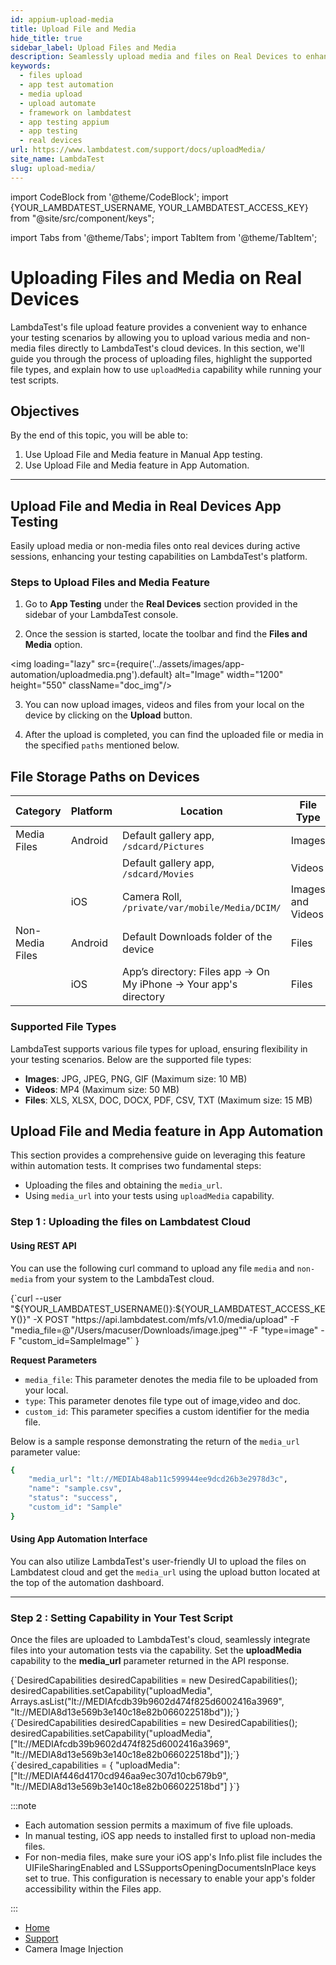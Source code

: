 ```yaml
---
id: appium-upload-media
title: Upload File and Media
hide_title: true
sidebar_label: Upload Files and Media
description: Seamlessly upload media and files on Real Devices to enhance your testing scenarios and ensure comprehensive validation of your application's functionalities.
keywords:
  - files upload
  - app test automation
  - media upload
  - upload automate
  - framework on lambdatest
  - app testing appium
  - app testing
  - real devices
url: https://www.lambdatest.com/support/docs/uploadMedia/
site_name: LambdaTest
slug: upload-media/
---
```


import CodeBlock from '@theme/CodeBlock';
import {YOUR_LAMBDATEST_USERNAME, YOUR_LAMBDATEST_ACCESS_KEY} from "@site/src/component/keys";

import Tabs from '@theme/Tabs';
import TabItem from '@theme/TabItem';

<script type="application/ld+json"
      dangerouslySetInnerHTML={{ __html: JSON.stringify({
       "@context": "https://schema.org",
        "@type": "BreadcrumbList",
        "itemListElement": [{
          "@type": "ListItem",
          "position": 1,
          "name": "Home",
          "item": "https://www.lambdatest.com"
        },{
          "@type": "ListItem",
          "position": 2,
          "name": "Support",
          "item": "https://www.lambdatest.com/support/docs/"
        },{
          "@type": "ListItem",
          "position": 3,
          "name": "Camera Image Injection",
          "item": "https://www.lambdatest.com/support/docs/uploadFileMedia/"
        }]
      })
    }}
></script>

# Uploading Files and Media on Real Devices

LambdaTest's file upload feature provides a convenient way to enhance your testing scenarios by allowing you to upload various media and non-media files directly to LambdaTest's cloud devices. In this section, we'll guide you through the process of uploading files, highlight the supported file types, and explain how to use `uploadMedia` capability while running your test scripts.

## Objectives
By the end of this topic, you will be able to:

1. Use Upload File and Media feature in Manual App testing.
2. Use Upload File and Media feature in App Automation.

-----

## Upload File and Media in Real Devices App Testing

Easily upload media or non-media files onto real devices during active sessions, enhancing your testing capabilities on LambdaTest's platform.

### Steps to Upload Files and Media Feature

1. Go to **App Testing** under the **Real Devices** section provided in the sidebar of your LambdaTest console.

2. Once the session is started, locate the toolbar and find the **Files and Media** option. 

<img loading="lazy" src={require('../assets/images/app-automation/uploadmedia.png').default} alt="Image" width="1200" height="550" className="doc_img"/>

  
3. You can now upload images, videos and files from your local on the device by clicking on the **Upload** button.

4. After the upload is completed, you can find the uploaded file or media in the specified `paths` mentioned below.


## File Storage Paths on Devices


| Category        | Platform | Location                                             | File Type      |
|-----------------|----------|------------------------------------------------------|----------------|
| Media Files     | Android  | Default gallery app, `/sdcard/Pictures`              | Images         |
|                 |          | Default gallery app, `/sdcard/Movies`                | Videos         |
|                 | iOS      | Camera Roll, `/private/var/mobile/Media/DCIM/`       | Images and Videos |
| Non-Media Files | Android  | Default Downloads folder of the device               | Files          |
|                 | iOS      | App’s directory: Files app → On My iPhone → Your app's directory | Files          |

### Supported File Types

LambdaTest supports various file types for upload, ensuring flexibility in your testing scenarios. Below are the supported file types:

- **Images**: JPG, JPEG, PNG, GIF (Maximum size: 10 MB)
- **Videos**: MP4  (Maximum size: 50 MB)
- **Files**: XLS, XLSX, DOC, DOCX, PDF, CSV, TXT (Maximum size: 15 MB)

## Upload File and Media feature in App Automation

This section provides a comprehensive guide on leveraging this feature within automation tests. It comprises two fundamental steps:

- Uploading the files and obtaining the `media_url`.
- Using `media_url` into your tests using `uploadMedia` capability.

### Step 1 : Uploading the files on Lambdatest Cloud

#### Using REST API

You can use the following curl command to upload any file `media` and `non-media` from your system to the LambdaTest cloud.

<div className="lambdatest__codeblock">
<CodeBlock className="language-bash">
{`curl --user "${YOUR_LAMBDATEST_USERNAME()}:${YOUR_LAMBDATEST_ACCESS_KEY()}" -X POST "https://api.lambdatest.com/mfs/v1.0/media/upload" -F "media_file=@"/Users/macuser/Downloads/image.jpeg"" -F "type=image" -F "custom_id=SampleImage"`
}
</CodeBlock>
</div>

**Request Parameters**
- `media_file`: This parameter denotes the media file to be uploaded from your local.
- `type`: This parameter denotes file type out of image,video and doc. 
- `custom_id`: This parameter specifies a custom identifier for the media file.

Below is a sample response demonstrating the return of the `media_url` parameter value:

```bash
{
    "media_url": "lt://MEDIAb48ab11c599944ee9dcd26b3e2978d3c",
    "name": "sample.csv",
    "status": "success",
    "custom_id": "Sample"
}
```
#### Using App Automation Interface

You can also utilize LambdaTest's user-friendly UI to upload the files on Lambdatest cloud and get the `media_url` using the upload button located at the top of the automation dashboard.

----

### Step 2 : Setting Capability in Your Test Script

Once the files are uploaded to LambdaTest's cloud, seamlessly integrate files into your automation tests via the capability. Set the **uploadMedia** capability to the **media_url** parameter returned in the API response.

<Tabs className="docs__val">
  <TabItem value="Java" label="Java">
    <div className="lambdatest__codeblock">
      <CodeBlock className="language-java">
        {`DesiredCapabilities desiredCapabilities = new DesiredCapabilities();
desiredCapabilities.setCapability("uploadMedia", Arrays.asList("lt://MEDIAfcdb39b9602d474f825d6002416a3969", "lt://MEDIA8d13e569b3e140c18e82b066022518bd"));`}
      </CodeBlock>
    </div>
  </TabItem>

  <TabItem value="JavaScript" label="JavaScript">
    <div className="lambdatest__codeblock">
      <CodeBlock className="language-javascript">
        {`DesiredCapabilities desiredCapabilities = new DesiredCapabilities();
desiredCapabilities.setCapability("uploadMedia", ["lt://MEDIAfcdb39b9602d474f825d6002416a3969", "lt://MEDIA8d13e569b3e140c18e82b066022518bd"]);`}
      </CodeBlock>
    </div>
  </TabItem>
  
  <TabItem value="python" label="Python" default>
    <div className="lambdatest__codeblock">
      <CodeBlock className="language-python">
        {`desired_capabilities = {
  "uploadMedia": ["lt://MEDIAf446d4170cd946aa9ec307d10cb679b9", "lt://MEDIA8d13e569b3e140c18e82b066022518bd"]
}`}
      </CodeBlock>
    </div>
  </TabItem>
</Tabs>

:::note

- Each automation session permits a maximum of five file uploads.
- In manual testing, iOS app needs to installed first to upload non-media files.
- For non-media files, make sure your iOS app's Info.plist file includes the UIFileSharingEnabled and LSSupportsOpeningDocumentsInPlace keys set to true. This configuration is necessary to enable your app's folder accessibility within the Files app.

:::

<nav aria-label="breadcrumbs">
  <ul className="breadcrumbs">
    <li className="breadcrumbs__item">
      <a className="breadcrumbs__link" target="_self" href="https://www.lambdatest.com">
        Home
      </a>
    </li>
    <li className="breadcrumbs__item">
      <a className="breadcrumbs__link" target="_self" href="https://www.lambdatest.com/support/docs/">
        Support
      </a>
    </li>
    <li className="breadcrumbs__item breadcrumbs__item--active">
      <span className="breadcrumbs__link">
      Camera Image Injection
      </span>
    </li>
  </ul>
</nav>

